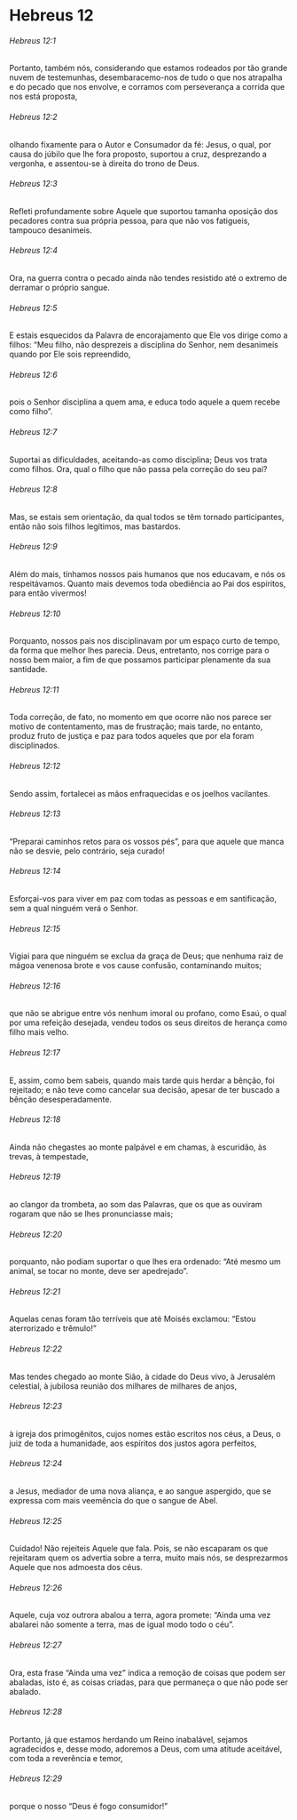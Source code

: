 # Hebreus 12

###### Hebreus 12:1

Portanto, também nós, considerando que estamos rodeados por tão grande nuvem de testemunhas, desembaracemo-nos de tudo o que nos atrapalha e do pecado que nos envolve, e corramos com perseverança a corrida que nos está proposta,

###### Hebreus 12:2

olhando fixamente para o Autor e Consumador da fé: Jesus, o qual, por causa do júbilo que lhe fora proposto, suportou a cruz, desprezando a vergonha, e assentou-se à direita do trono de Deus.

###### Hebreus 12:3

Refleti profundamente sobre Aquele que suportou tamanha oposição dos pecadores contra sua própria pessoa, para que não vos fatigueis, tampouco desanimeis.

###### Hebreus 12:4

Ora, na guerra contra o pecado ainda não tendes resistido até o extremo de derramar o próprio sangue.

###### Hebreus 12:5

E estais esquecidos da Palavra de encorajamento que Ele vos dirige como a filhos: “Meu filho, não desprezeis a disciplina do Senhor, nem desanimeis quando por Ele sois repreendido,

###### Hebreus 12:6

pois o Senhor disciplina a quem ama, e educa todo aquele a quem recebe como filho”.

###### Hebreus 12:7

Suportai as dificuldades, aceitando-as como disciplina; Deus vos trata como filhos. Ora, qual o filho que não passa pela correção do seu pai?

###### Hebreus 12:8

Mas, se estais sem orientação, da qual todos se têm tornado participantes, então não sois filhos legítimos, mas bastardos.

###### Hebreus 12:9

Além do mais, tínhamos nossos pais humanos que nos educavam, e nós os respeitávamos. Quanto mais devemos toda obediência ao Pai dos espíritos, para então vivermos!

###### Hebreus 12:10

Porquanto, nossos pais nos disciplinavam por um espaço curto de tempo, da forma que melhor lhes parecia. Deus, entretanto, nos corrige para o nosso bem maior, a fim de que possamos participar plenamente da sua santidade.

###### Hebreus 12:11

Toda correção, de fato, no momento em que ocorre não nos parece ser motivo de contentamento, mas de frustração; mais tarde, no entanto, produz fruto de justiça e paz para todos aqueles que por ela foram disciplinados.

###### Hebreus 12:12

Sendo assim, fortalecei as mãos enfraquecidas e os joelhos vacilantes.

###### Hebreus 12:13

“Preparai caminhos retos para os vossos pés”, para que aquele que manca não se desvie, pelo contrário, seja curado!

###### Hebreus 12:14

Esforçai-vos para viver em paz com todas as pessoas e em santificação, sem a qual ninguém verá o Senhor.

###### Hebreus 12:15

Vigiai para que ninguém se exclua da graça de Deus; que nenhuma raiz de mágoa venenosa brote e vos cause confusão, contaminando muitos;

###### Hebreus 12:16

que não se abrigue entre vós nenhum imoral ou profano, como Esaú, o qual por uma refeição desejada, vendeu todos os seus direitos de herança como filho mais velho.

###### Hebreus 12:17

E, assim, como bem sabeis, quando mais tarde quis herdar a bênção, foi rejeitado; e não teve como cancelar sua decisão, apesar de ter buscado a bênção desesperadamente.

###### Hebreus 12:18

Ainda não chegastes ao monte palpável e em chamas, à escuridão, às trevas, à tempestade,

###### Hebreus 12:19

ao clangor da trombeta, ao som das Palavras, que os que as ouviram rogaram que não se lhes pronunciasse mais;

###### Hebreus 12:20

porquanto, não podiam suportar o que lhes era ordenado: “Até mesmo um animal, se tocar no monte, deve ser apedrejado”.

###### Hebreus 12:21

Aquelas cenas foram tão terríveis que até Moisés exclamou: “Estou aterrorizado e trêmulo!”

###### Hebreus 12:22

Mas tendes chegado ao monte Sião, à cidade do Deus vivo, à Jerusalém celestial, à jubilosa reunião dos milhares de milhares de anjos,

###### Hebreus 12:23

à igreja dos primogênitos, cujos nomes estão escritos nos céus, a Deus, o juiz de toda a humanidade, aos espíritos dos justos agora perfeitos,

###### Hebreus 12:24

a Jesus, mediador de uma nova aliança, e ao sangue aspergido, que se expressa com mais veemência do que o sangue de Abel.

###### Hebreus 12:25

Cuidado! Não rejeiteis Aquele que fala. Pois, se não escaparam os que rejeitaram quem os advertia sobre a terra, muito mais nós, se desprezarmos Aquele que nos admoesta dos céus.

###### Hebreus 12:26

Aquele, cuja voz outrora abalou a terra, agora promete: “Ainda uma vez abalarei não somente a terra, mas de igual modo todo o céu”.

###### Hebreus 12:27

Ora, esta frase “Ainda uma vez” indica a remoção de coisas que podem ser abaladas, isto é, as coisas criadas, para que permaneça o que não pode ser abalado.

###### Hebreus 12:28

Portanto, já que estamos herdando um Reino inabalável, sejamos agradecidos e, desse modo, adoremos a Deus, com uma atitude aceitável, com toda a reverência e temor,

###### Hebreus 12:29

porque o nosso “Deus é fogo consumidor!”

